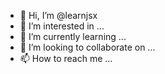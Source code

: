 - 👋 Hi, I’m @learnjsx
- 👀 I’m interested in ...
- 🌱 I’m currently learning ...
- 💞️ I’m looking to collaborate on ...
- 📫 How to reach me ...

<!---
learnjsx/learnjsx is a ✨ special ✨ repository because its `README.md` (this file) appears on your GitHub profile.
You can click the Preview link to take a look at your changes.
--->
